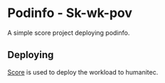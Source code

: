 # Podinfo - Sk-wk-pov

A simple score project deploying podinfo.

## Deploying

[Score](https://score.dev/) is used to deploy the workload to humanitec.
